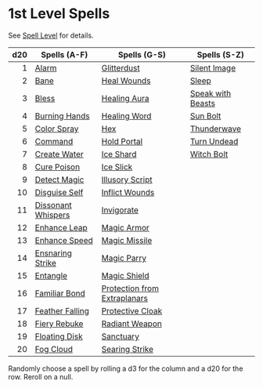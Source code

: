# 1st Level Spells

See [Spell Level](../../Spell%20Level.md) for details.

| d20 | Spells (A-F)                                  | Spells (G-S)                                                        | Spells (S-Z)                                  |
| --: | --------------------------------------------- | ------------------------------------------------------------------- | --------------------------------------------- |
|   1 | [Alarm](Alarm.md)                             | [Glitterdust](Glitterdust.md)                                       | [Silent Image](Silent%20Image.md)             |
|   2 | [Bane](Bane.md)                               | [Heal Wounds](Heal%20Wounds.md)                                     | [Sleep](Sleep.md)                             |
|   3 | [Bless](Bless.md)                             | [Healing Aura](Healing%20Aura.md)                                   | [Speak with Beasts](Speak%20with%20Beasts.md) |
|   4 | [Burning Hands](Burning%20Hands.md)           | [Healing Word](Healing%20Word.md)                                   | [Sun Bolt](Sun%20Bolt.md)                     |
|   5 | [Color Spray](Color%20Spray.md)               | [Hex](Hex.md)                                                       | [Thunderwave](Thunderwave.md)                 |
|   6 | [Command](Command.md)                         | [Hold Portal](Hold%20Portal.md)                                     | [Turn Undead](Turn%20Undead.md)               |
|   7 | [Create Water](Create%20Water.md)             | [Ice Shard](Ice%20Shard.md)                                         | [Witch Bolt](Witch%20Bolt.md)                 |
|   8 | [Cure Poison](Cure%20Poison.md)               | [Ice Slick](Ice%20Slick.md)                                         |                                               |
|   9 | [Detect Magic](Detect%20Magic.md)             | [Illusory Script](Illusory%20Script.md)                             |                                               |
|  10 | [Disguise Self](Disguise%20Self.md)           | [Inflict Wounds](Inflict%20Wounds.md)                               |                                               |
|  11 | [Dissonant Whispers](Dissonant%20Whispers.md) | [Invigorate](Invigorate.md)                                         |                                               |
|  12 | [Enhance Leap](Enhance%20Leap.md)             | [Magic Armor](Magic%20Armor.md)                                     |                                               |
|  13 | [Enhance Speed](Enhance%20Speed.md)           | [Magic Missile](Magic%20Missile.md)                                 |                                               |
|  14 | [Ensnaring Strike](Ensnaring%20Strike.md)     | [Magic Parry](Magic%20Parry.md)                                     |                                               |
|  15 | [Entangle](Entangle.md)                       | [Magic Shield](Magic%20Shield.md)                                   |                                               |
|  16 | [Familiar Bond](Familiar%20Bond.md)           | [Protection from Extraplanars](Protection%20from%20Extraplanars.md) |                                               |
|  17 | [Feather Falling](Feather%20Falling.md)       | [Protective Cloak](Protective%20Cloak.md)                           |                                               |
|  18 | [Fiery Rebuke](Fiery%20Rebuke.md)             | [Radiant Weapon](Radiant%20Weapon.md)                               |                                               |
|  19 | [Floating Disk](Floating%20Disk.md)           | [Sanctuary](Sanctuary.md)                                           |                                               |
|  20 | [Fog Cloud](Fog%20Cloud.md)                   | [Searing Strike](Searing%20Strike.md)                               |                                               |

Randomly choose a spell by rolling a d3 for the column and a d20 for the row. Reroll on a null.
